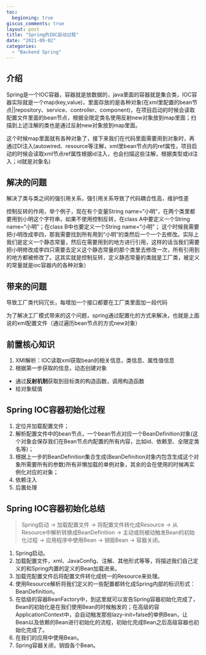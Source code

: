 ```yaml
---
toc:
  beginning: true
giscus_comments: true
layout: post
title: "Spring的IOC启动过程"
date: "2021-09-02"
categories: 
  - "Backend Spring"
---
```



## 介绍
Spring是一个IOC容器，容器就是放数据的，java里面的容器就是集合类，IOC容器实际就是一个map(key,value)，里面存放的是各种对象(在xml里配置的bean节点||repository、service、controller、component)，在项目启动的时候会读取配置文件里面的bean节点，根据全限定类名使用反射new对象放到map里面；扫描到上述注解的类也是通过反射new对象放到map里面。

这个时候map里面就有各种对象了，接下来我们在代码里面需要用到对象时，再通过DI注入(autowired、resource等注解，xml里bean节点内的ref属性，项目启动的时候会读取xml节点ref属性根据id注入，也会扫描这些注解，根据类型或id注入；id就是对象名)

## 解决的问题
解决了类与类之间的强引用关系，强引用关系导致了代码耦合性高，维护性差

控制反转的作用，举个例子，现在有个变量String name=“小明”，在两个类里都要用到小明这个字符串，如果不使用控制反转，在class A中要定义一个String name=“小明”；在class B中也要定义一个String name=“小明”；
这个时候我需要把小明改成李四，那我需要找到所有用到“小明”的类然后一个一个去修改。实际上我们是定义一个静态常量，然后在需要用到的地方进行引用，这样的话当我们需要把小明修改成李四只需要去定义这个静态常量的那个类里去修改一次，所有引用到的地方都被修改了。这其实就是控制反转，定义静态常量的类就是工厂类，被定义的常量就是ioc容器内的各种对象）

## 带来的问题
导致工厂类代码冗长，每增加一个接口都要在工厂类里面加一段代码

为了解决工厂模式带来的这个问题，spring通过配置化的方式来解决，也就是上面说的xml配置文件（通过遍历bean节点的方式new对象）


## 前置核心知识
1. XMl解析：IOC读取xml获取bean的相关信息，类信息、属性值信息
2. 根据第一步获取的信息，动态创建对象
- 通过**反射机制**获取到目标类的构造函数，调用构造函数<br>
- 给对象赋值


## Spring IOC容器初始化过程
1. 定位并加载配置文件；
2. 解析配置文件中的bean节点，一个bean节点对应一个BeanDefinition对象(这个对象会保存我们在Bean节点内配置的所有内容，比如id、依赖至、全限定类名等)；
3. 根据上一步的BeanDefinition集合生成(BeanDefinition对象内包含生成这个对象所需要所有的参数)所有非懒加载的单例对象，其余的会在使用的时候再实例化对应的对象；
4. 依赖注入
5. 后置处理


## Spring IOC容器初始化总结

> Spring启动 -> 加载配置文件 -> 将配置文件转化成Resource -> 从Resource中解析转换成BeanDefinition -> 主动或则被动触发Bean的初始化过程 -> 应用程序中使用Bean -> 销毁Bean -> 容器关闭。


1. Spring启动。
2. 加载配置文件，xml、JavaConfig、注解、其他形式等等，将描述我们自己定义的和Spring内置的定义的Bean加载进来。
3. 加载完配置文件后将配置文件转化成统一的Resource来处理。
4. 使用Resource解析将我们定义的一些配置都转化成Spring内部的标识形式：BeanDefinition。
5. 在低级的容器BeanFactory中，到这里就可以宣告Spring容器初始化完成了，Bean的初始化是在我们使用Bean的时候触发的；在高级的容ApplicationContext中，会自动触发那些lazy-init=false的单例Bean，让Bean以及依赖的Bean进行初始化的流程，初始化完成Bean之后高级容器也初始化完成了。
6. 在我们的应用中使用Bean。
7. Spring容器关闭，销毁各个Bean。




